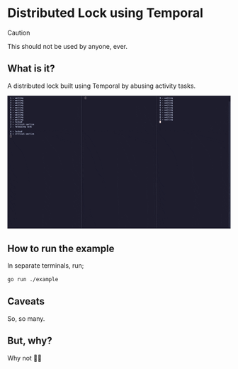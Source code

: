 # Distributed Lock using Temporal

> [!CAUTION]
> This should not be used by anyone, ever.

## What is it?

A distributed lock built using Temporal by abusing activity tasks.

![Running the example code](./static/example.gif)

## How to run the example

In separate terminals, run;

```sh
go run ./example
```

## Caveats

So, so many.

## But, why?

Why not 🤷‍♂️